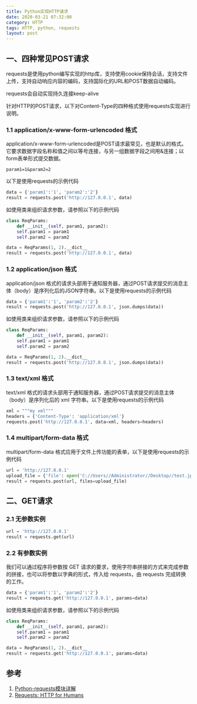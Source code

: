 ```yaml
---
title: Python实现HTTP请求
date: 2020-03-21 07:32:00
category: HTTP
tags: HTTP, python, requests
layout: post
---
```


## 一、四种常见POST请求

requests是使用python编写实现的http库，支持使用cookie保持会话，支持文件上传，支持自动响应内容的编码，支持国际化的URL和POST数据自动编码。

requests会自动实现持久连接keep-alive

针对HTTP的POST请求，以下对Content-Type的四种格式使用requests实现进行说明。

### 1.1 application/x-www-form-urlencoded 格式

application/x-www-form-urlencoded是POST请求最常见，也是默认的格式。它要求数据字段名称和值之间以等号连接，与另一组数据字段之间用&连接；以form表单形式提交数据。

```
param1=1&param2=2
```

以下是使用requests的示例代码

```python
data = {'param1':'1', 'param2':'2'}
result = requests.post('http://127.0.0.1', data)
```

如使用类来组织请求参数，请参照以下的示例代码

```python
class ReqParams:
    def __init__(self, param1, param2):
    self.param1 = param1
    self.param2 = param2

data = ReqParams(1, 2).__dict__
result = requests.post('http://127.0.0.1', data)
```

### 1.2 application/json 格式

application/json 格式的请求头部用于通知服务器，通过POST请求提交的消息主体（body）是序列化后的JSON字符串。以下是使用requests的示例代码

```python
data = {'param1':'1', 'param2':'2'}
result = requests.post('http://127.0.0.1', json.dumps(data))
```

如使用类来组织请求参数，请参照以下的示例代码

```python
class ReqParams:
    def __init__(self, param1, param2):
    self.param1 = param1
    self.param2 = param2

data = ReqParams(1, 2).__dict__
result = requests.post('http://127.0.0.1', json.dumps(data))
```

### 1.3 text/xml 格式

text/xml 格式的请求头部用于通知服务器，通过POST请求提交的消息主体（body）是序列化后的 xml 字符串。以下是使用requests的示例代码

```python
xml = """my xml"""
headers = {'Content-Type': 'application/xml'}
requests.post('http://127.0.0.1', data=xml, headers=headers)
```

### 1.4 multipart/form-data 格式

multipart/form-data 格式应用于文件上传功能的表单，以下是使用requests的示例代码

```python
url = 'http://127.0.0.1'
upload_file = {'file': open('C://Users//Administrator//Desktop//test.jpg', 'rb')}
result = requests.post(url, files=upload_file)
```

## 二、GET请求

### 2.1 无参数实例

```python
url = 'http://127.0.0.1'
result = requests.get(url)
```

### 2.2 有参数实例

我们可以通过程序将参数按 GET 请求的要求，使用字符串拼接的方式来完成参数的拼接，也可以将参数以字典的形式，传入给 requests，由 requests 完成转换的工作。

```python
data = {'param1':'1', 'param2':'2'}
result = requests.get('http://127.0.0.1', params=data)
```

如使用类来组织请求参数，请参照以下的示例代码

```python
class ReqParams:
    def __init__(self, param1, param2):
    self.param1 = param1
    self.param2 = param2

data = ReqParams(1, 2).__dict__
result = requests.get('http://127.0.0.1', params=data)
```

## 参考
1. [Python-requests模块详解](https://www.cnblogs.com/lanyinhao/p/9634742.html)
2. [Requests: HTTP for Humans](https://requests.readthedocs.io/en/master/)

